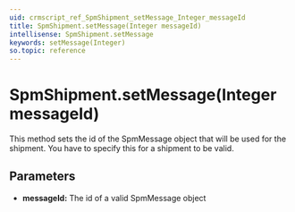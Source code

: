 ```yaml
---
uid: crmscript_ref_SpmShipment_setMessage_Integer_messageId
title: SpmShipment.setMessage(Integer messageId)
intellisense: SpmShipment.setMessage
keywords: setMessage(Integer)
so.topic: reference
---
```


# SpmShipment.setMessage(Integer messageId)

This method sets the id of the SpmMessage object that will be used for the shipment. You have to specify this for a shipment to be valid.

## Parameters

* **messageId:** The id of a valid SpmMessage object

